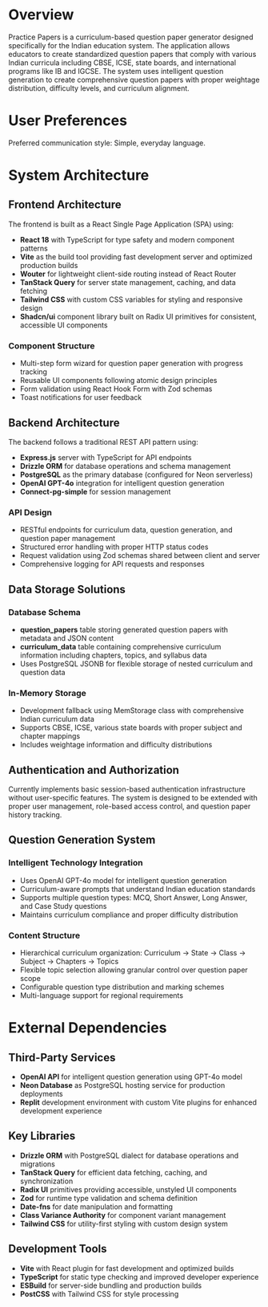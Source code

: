 # Overview

Practice Papers is a curriculum-based question paper generator designed specifically for the Indian education system. The application allows educators to create standardized question papers that comply with various Indian curricula including CBSE, ICSE, state boards, and international programs like IB and IGCSE. The system uses intelligent question generation to create comprehensive question papers with proper weightage distribution, difficulty levels, and curriculum alignment.

# User Preferences

Preferred communication style: Simple, everyday language.

# System Architecture

## Frontend Architecture

The frontend is built as a React Single Page Application (SPA) using:

- **React 18** with TypeScript for type safety and modern component patterns
- **Vite** as the build tool providing fast development server and optimized production builds
- **Wouter** for lightweight client-side routing instead of React Router
- **TanStack Query** for server state management, caching, and data fetching
- **Tailwind CSS** with custom CSS variables for styling and responsive design
- **Shadcn/ui** component library built on Radix UI primitives for consistent, accessible UI components

### Component Structure
- Multi-step form wizard for question paper generation with progress tracking
- Reusable UI components following atomic design principles
- Form validation using React Hook Form with Zod schemas
- Toast notifications for user feedback

## Backend Architecture

The backend follows a traditional REST API pattern using:

- **Express.js** server with TypeScript for API endpoints
- **Drizzle ORM** for database operations and schema management
- **PostgreSQL** as the primary database (configured for Neon serverless)
- **OpenAI GPT-4o** integration for intelligent question generation
- **Connect-pg-simple** for session management

### API Design
- RESTful endpoints for curriculum data, question generation, and question paper management
- Structured error handling with proper HTTP status codes
- Request validation using Zod schemas shared between client and server
- Comprehensive logging for API requests and responses

## Data Storage Solutions

### Database Schema
- **question_papers** table storing generated question papers with metadata and JSON content
- **curriculum_data** table containing comprehensive curriculum information including chapters, topics, and syllabus data
- Uses PostgreSQL JSONB for flexible storage of nested curriculum and question data

### In-Memory Storage
- Development fallback using MemStorage class with comprehensive Indian curriculum data
- Supports CBSE, ICSE, various state boards with proper subject and chapter mappings
- Includes weightage information and difficulty distributions

## Authentication and Authorization

Currently implements basic session-based authentication infrastructure without user-specific features. The system is designed to be extended with proper user management, role-based access control, and question paper history tracking.

## Question Generation System

### Intelligent Technology Integration
- Uses OpenAI GPT-4o model for intelligent question generation
- Curriculum-aware prompts that understand Indian education standards
- Supports multiple question types: MCQ, Short Answer, Long Answer, and Case Study questions
- Maintains curriculum compliance and proper difficulty distribution

### Content Structure
- Hierarchical curriculum organization: Curriculum → State → Class → Subject → Chapters → Topics
- Flexible topic selection allowing granular control over question paper scope
- Configurable question type distribution and marking schemes
- Multi-language support for regional requirements

# External Dependencies

## Third-Party Services
- **OpenAI API** for intelligent question generation using GPT-4o model
- **Neon Database** as PostgreSQL hosting service for production deployments
- **Replit** development environment with custom Vite plugins for enhanced development experience

## Key Libraries
- **Drizzle ORM** with PostgreSQL dialect for database operations and migrations
- **TanStack Query** for efficient data fetching, caching, and synchronization
- **Radix UI** primitives providing accessible, unstyled UI components
- **Zod** for runtime type validation and schema definition
- **Date-fns** for date manipulation and formatting
- **Class Variance Authority** for component variant management
- **Tailwind CSS** for utility-first styling with custom design system

## Development Tools
- **Vite** with React plugin for fast development and optimized builds
- **TypeScript** for static type checking and improved developer experience
- **ESBuild** for server-side bundling and production builds
- **PostCSS** with Tailwind CSS for style processing